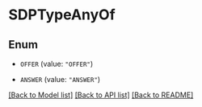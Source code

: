 # SDPTypeAnyOf

## Enum


* `OFFER` (value: `"OFFER"`)

* `ANSWER` (value: `"ANSWER"`)


[[Back to Model list]](../README.md#documentation-for-models) [[Back to API list]](../README.md#documentation-for-api-endpoints) [[Back to README]](../README.md)


